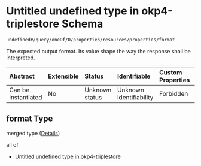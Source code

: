 # Untitled undefined type in okp4-triplestore Schema

```txt
undefined#/query/oneOf/0/properties/resources/properties/format
```

The expected output format. Its value shape the way the response shall be interpreted.

| Abstract            | Extensible | Status         | Identifiable            | Custom Properties | Additional Properties | Access Restrictions | Defined In                                                                     |
| :------------------ | :--------- | :------------- | :---------------------- | :---------------- | :-------------------- | :------------------ | :----------------------------------------------------------------------------- |
| Can be instantiated | No         | Unknown status | Unknown identifiability | Forbidden         | Allowed               | none                | [okp4-triplestore.json\*](schema/okp4-triplestore.json "open original schema") |

## format Type

merged type ([Details](okp4-triplestore-querymsg-oneof-resources-properties-resources-properties-format.md))

all of

*   [Untitled undefined type in okp4-triplestore](okp4-triplestore-querymsg-oneof-resources-properties-resources-properties-format-allof-0.md "check type definition")
